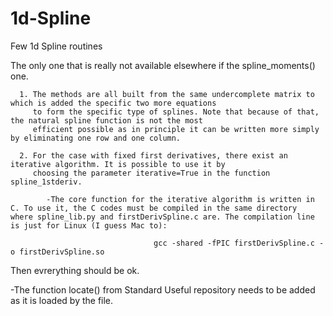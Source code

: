 # 1d-Spline

Few 1d Spline routines

The only one that is really not available elsewhere if the spline_moments() one. 

      1. The methods are all built from the same undercomplete matrix to which is added the specific two more equations
         to form the specific type of splines. Note that because of that, the natural spline function is not the most 
         efficient possible as in principle it can be written more simply by eliminating one row and one column. 

      2. For the case with fixed first derivatives, there exist an iterative algorithm. It is possible to use it by 
         choosing the parameter iterative=True in the function spline_1stderiv.
            
            -The core function for the iterative algorithm is written in C. To use it, the C codes must be compiled in the same directory                where spline_lib.py and firstDerivSpline.c are. The compilation line is just for Linux (I guess Mac to):

                                    gcc -shared -fPIC firstDerivSpline.c -o firstDerivSpline.so

Then evrerything should be ok.

-The function locate() from Standard Useful repository needs to be added as it is loaded by the file.
